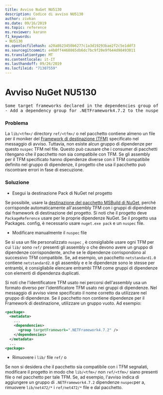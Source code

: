 ```yaml
---
title: Avviso NuGet NU5130
description: Codice di avviso NU5130
author: zivkan
ms.date: 09/16/2019
ms.topic: reference
ms.reviewer: karann
f1_keywords:
- NU5130
ms.openlocfilehash: a20a8623450b6277c1a3d19293bae2f2c5e1ddf3
ms.sourcegitcommit: e4b0ff4460865db6dc7bc9f20e9f644d98493011
ms.translationtype: MT
ms.contentlocale: it-IT
ms.lasthandoff: 09/26/2019
ms.locfileid: "71307559"
---
```

# <a name="nuget-warning-nu5130"></a>Avviso NuGet NU5130

<pre>Some target frameworks declared in the dependencies group of the nuspec and the lib/ref folder have compatible matches, but not exact matches in the other location. Unless intentional, consult the list of actions below:
- Add a dependency group for .NETFramework4.7.2 to the nuspec</pre>

### <a name="issue"></a>Problema

La `lib/<tfm>/` directory `ref/<tfm>/` o nel pacchetto contiene almeno un file per il moniker del [Framework di destinazione (TFM)](../target-frameworks.md) specificato nel messaggio di avviso. Tuttavia, non esiste alcun gruppo di dipendenze per questo `nuspec` TFM nel file. Questo può causare che i consumer di pacchetti ritengano che il pacchetto non sia compatibile con TFM. Se gli assembly per il TFM specificato hanno dipendenze diverse con il TFM compatibile definito nel gruppo di dipendenze, il progetto che usa il pacchetto può riscontrare errori in fase di esecuzione.

### <a name="solution"></a>Soluzione

* Esegui la destinazione Pack di NuGet nel progetto

Se possibile, usare la [destinazione del pacchetto MSBuild di NuGet](../msbuild-targets.md), perché corrisponde automaticamente all'assembly TFM con i gruppi di dipendenze dai framework di destinazione del progetto. Si noti che il progetto deve `PackageReference` usare per le proprie dipendenze NuGet. Se il progetto usa Packages. config, è necessario usare `nuget.exe pack` e un `nuspec` file.

* Modificare manualmente il `nuspec` file

Se si usa un file personalizzato `nuspec` , è consigliabile usare ogni TFM per cui `lib/` sono `ref/` presenti gli assembly o che devono avere un gruppo di dipendenze corrispondente, anche se le dipendenze corrispondono al successivo TFM compatibile. Se, ad esempio, un pacchetto `netstandard1.0` contiene `netstandard2.0` gli assembly e e le dipendenze sono le stesse per entrambi, è consigliabile elencare entrambi TFM come gruppi di dipendenze con elementi di dipendenza duplicati.

Si noti che l'identificatore TFM usato nei percorsi dell'assembly usa un formato diverso per l'identificatore TFM usato nei gruppi di dipendenze. Nel messaggio di avviso viene specificato il nome corretto da utilizzare nel gruppo di dipendenze. Se il pacchetto non contiene dipendenze per il Framework di destinazione, utilizzare un gruppo vuoto. Ad esempio:

```xml
<package>
  <metadata>
    ...
    <dependencies>
      <group targetFramework=".NETFramework4.7.2" />
    </dependencies>
  </metadata>
  ...
<package>
```

* Rimuovere i `lib/` file `ref/` o

Se non si desidera che il pacchetto sia compatibile con i TFM segnalati, modificare il progetto in modo che `lib/<tfm>/` non `ref/<tfm>/` siano presenti file o nel pacchetto per tale TFM. Se, ad esempio, l'avviso indica di aggiungere un gruppo di `.NETFramework4.7.2` dipendenze `nuspec`per a, rimuovere `lib/net472/*` i `ref/net472/*` file e dal pacchetto.
